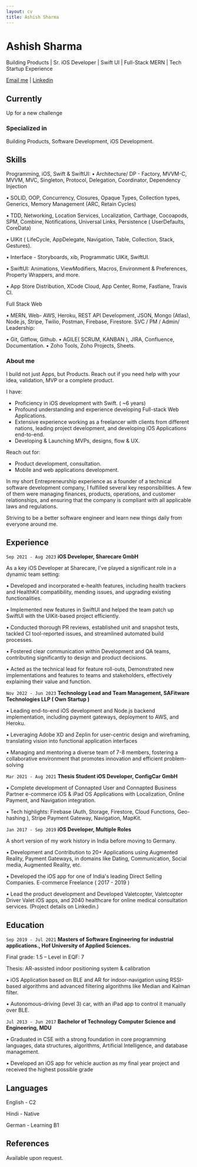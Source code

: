 ```yaml
---
layout: cv
title: Ashish Sharma
---
```

# Ashish Sharma
Building Products | Sr. iOS Developer | Swift UI | Full-Stack MERN | Tech Startup Experience

<div id="webaddress">
<a href="mailto:ashishsj0@gmail.com">Email me</a> | <a href="https://www.linkedin.com/in/sjashish/">Linkedin</a>
</div>

## Currently

Up for a new challenge

### Specialized in

Building Products, Software Development, iOS Development.

## Skills

Programming, iOS, Swift & SwiftUI:
• Architecture/ DP - Factory, MVVM-C, MVVM, MVC, Singleton, Protocol,
Delegation, Coordinator, Dependency Injection

• SOLID, OOP, Concurrency, Closures, Opaque Types, Collection types,
Generics, Memory Management (ARC, Retain Cycles)

• TDD, Networking, Location Services, Localization, Carthage, Cocoapods,
SPM, Combine, Notifications, Universal Links, Persistence ( UserDefaults,
CoreData)

• UIKit ( LifeCycle, AppDelegate, Navigation, Table, Collection, Stack,
Gestures).

• Interface - Storyboards, xib, Programmatic UIKit, SwiftUI.

• SwiftUI: Animations, ViewModifiers, Macros, Environment & Preferences,
Property Wrappers, and more. 

• App Store Distribution, XCode Cloud, App Center, Rome, Fastlane, Travis
CI.

Full Stack Web

• MERN, Web- AWS, Heroku, REST API Development, JSON, Mongo
(Atlas), Node.js, Stripe, Twilio, Postman, Firebase, Firestore.
SVC / PM / Admin/ Leadership:

• Git, Gitflow, Github.
• AGILE( SCRUM, KANBAN ), JIRA, Confluence, Documentation.
• Zoho Tools, Zoho Projects, Sheets.

### About me

I build not just Apps, but Products. Reach out if you need help with your idea, validation, MVP or a complete product. 

I have: 
- Proficiency in iOS development with Swift. ( ~6 years)
- Profound understanding and experience developing Full-stack Web Applications.
- Extensive experience working as a freelancer with clients from different nations, leading project development, and developing iOS Applications end-to-end.
- Developing & Launching MVPs, designs, flow & UX. 

Reach out for: 

- Product development, consultation. 
- Mobile and web applications development.

In my short Entrepreneurship experience as a founder of a technical software development company, I fulfilled several key responsibilities. A few of them were managing finances, products, operations, and customer relationships, and ensuring that the company is compliant with all applicable laws and regulations. 

Striving to be a better software engineer and learn new things daily from everyone around me.

## Experience 

`Sep 2021 - Aug 2023`
__iOS Developer, Sharecare GmbH__

As a key iOS Developer at Sharecare, I've played a significant role in a dynamic team setting:

• Developed and incorporated e-health features, including health trackers and HealthKit compatibility,
mending issues, and upgrading existing functionalities.

• Implemented new features in SwiftUI and helped the team patch up SwiftUI with the UIKit-based project
efficiently.

• Conducted thorough PR reviews, established unit and snapshot tests, tackled CI tool-reported issues, and
streamlined automated build processes. 

• Fostered clear communication within Development and QA teams, contributing significantly to design
and product decisions.

• Acted as the technical lead for feature roll-outs, Demonstrated new implementations and features to teams
and stakeholders, effectively explaining their value and function.

`Nov 2022 - Jun 2023`
__Technology Lead and Team Management, SAFitware Technologies
LLP ( Own Startup )__

• Leading end-to-end iOS development and Node.js backend implementation, including payment gateways,
deployment to AWS, and Heroku.

• Leveraging Adobe XD and Zeplin for user-centric design and wireframing, translating vision into
functional application interfaces

• Managing and mentoring a diverse team of 7-8 members, fostering a collaborative environment that
promotes innovation and efficient problem-solving

`Mar 2021 - Aug 2021`
__Thesis Student iOS Developer, ConfigCar GmbH__

• Complete development of Connapted User and Connapted Business Partner e-commerce iOS & iPad OS
Applications with Localization, Online Payment, and Navigation integration.

• Tech highlights: Firebase (Auth, Storage, Firestore, Cloud Functions, Geo-hashing ), Stripe Payment
Gateway, Navigation, MapKit.

`Jan 2017 - Sep 2019`
__iOS Developer, Multiple Roles__

A short version of my work history in India before moving to Germany.

• Development and Contribution to 20+ Applications using Augmented Reality, Payment Gateways, in
domains like Dating, Communication, Social media, Augmented Reality, etc.

• Developed the iOS app for one of India's leading Direct Selling Companies. E-commerce
Freelance ( 2017 - 2019 )

• Lead the product development and Developed Valetcopter, Valetcopter Driver Valet iOS apps, and 2040
healthcare for online medical consultation services. (Project details on Linkedin.)

## Education

`Sep 2019 - Jul 2021`
__Masters of Software Engineering for industrial applications., Hof
University of Applied Sciences.__

Final grade: 1.5 – Level in EQF: 7

Thesis: AR-assisted indoor positioning system & calibration

• iOS Application based on BLE and AR for indoor-navigation using RSSI-based algorithms and advanced
filtering algorithms like Median and Kalman filter. 

• Autonomous-driving (level 3) car, with an iPad app to control it manually over BLE.

`Jul 2013 - Jun 2017`
__Bachelor of Technology Computer Science and Engineering, MDU__

• Graduated in CSE with a strong foundation in core programming languages, data structures, algorithms,
Artificial Intelligence, and database management.

• Developed an iOS app for vehicle auction as my final year project and received the highest possible grade

## Languages

English - C2

Hindi - Native

German - Learning B1


## References

Available upon request.

<!-- ### Footer

Last updated: August 2023 -->


